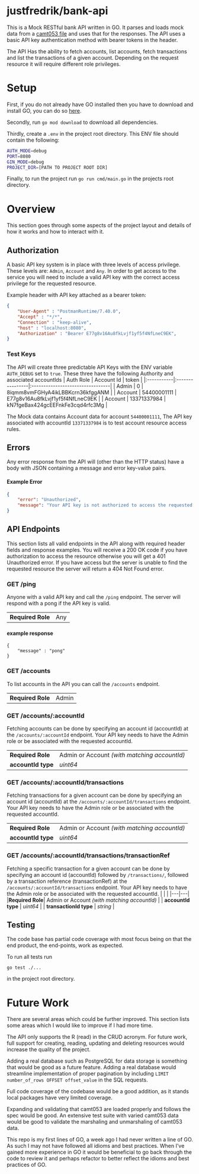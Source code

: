 # justfredrik/bank-api
 This is a Mock RESTful bank API written in GO. It parses and loads mock data from a [camt053 file](https://www.sepaforcorporates.com/swift-for-corporates/a-practical-guide-to-the-bank-statement-camt-053-format/) and uses that for the responses. The API uses a basic API key authentication method with bearer tokens in the header.

The API Has the ability to fetch accounts, list accounts, fetch transactions and list the transactions of a given account. Depending on the request resource it will require different role privileges. 

# Setup
First, if you do not already have GO installed then you have to download and install GO, you can do so [here](https://go.dev/dl/).

Secondly, run `go mod download` to download all dependencies.

Thirdly, create a `.env` in the project root directory. This ENV file should contain the following:
```sh
AUTH_MODE=debug
PORT=8080
GIN_MODE=debug
PROJECT_DIR=[PATH TO PROJECT ROOT DIR]
```

Finally, to run the project run `go run cmd/main.go` in the projects root directory.


# Overview
This section goes through some aspects of the project layout and details of how it works and how to interact with it.
## Authorization
A basic API key system is in place with three levels of access privilege. These levels are: `Admin`, `Account` and `Any`.
In order to get access to the service you will need to include a valid API key with the correct access privilege for the requested resource. 

Example header with API key attached as a bearer token:
```json
{
    "User-Agent" : "PostmanRuntime/7.40.0",
    "Accept" : "*/*",
    "Connection" : "keep-alive",
    "host" : "localhost:8080",
    "Authorization" : "Bearer E77g8v16Au8fkLvjf1yf5f4NfLneC9EK",
}
```

### Test Keys
The API will create three predictable API Keys with the ENV variable `AUTH_DEBUG` set to `true`.
These three have the following Authority and associated accountIds
| Auth Role  | Account Id      | token                            |
|:-----------|:----------------|:---------------------------------|
| Admin      | 0               | 8iqmm8vmFGHyA4ikLBBKcrn36kfggANM |
| Account    | 54400001111     | E77g8v16Au8fkLvjf1yf5f4NfLneC9EK |
| Account    | 13371337984     | kN7fgeBax424gcEEFnkFe3cqd4rfc3Mg |

The Mock data contains Account data for account `54400001111`, The API key associated with accountId `13371337984` is to test account resource access rules.

## Errors
Any error response from the API will (other than the HTTP status) have a body with JSON containing a message and error key-value pairs.

#### Example Error
```json
{
    "error": "Unauthorized", 
    "message": "Your API key is not authorized to access the requested resource"
}
```

## API Endpoints
This section lists all valid endpoints in the API along with required header fields and response examples. You will receive a 200 OK code if you have authorization to access the resource otherwise you will get a 401 Unauthorized error. If you have access but the server is unable to find the requested resource the server will return a 404 Not Found error.


### GET /ping
Anyone with a valid API key and call the `/ping` endpoint. The server will respond with a pong if the API key is valid.

|   |   |
|---|---|
|__Required Role__| Any |

#### example response
```
{
    "message" : "pong"
}
```


### GET /accounts
To list accounts in the API you can call the `/accounts` endpoint. 

|   |   |
|---|---|
|__Required Role__| Admin |


### GET /accounts/:accountId
Fetching accounts can be done by specifying an account id (accountId) at the `/accounts/:accountId` endpoint. Your API key needs to have the Admin role or be associated with the requested accountId.

|   |   |
|---|---|
|__Required Role__| Admin or Account *(with matching accountId)* |
| __accountId type__ | *uint64* |

 
### GET /accounts/:accountId/transactions
Fetching transactions for a given account can be done by specifying an account id (accountId) at the `/accounts/:accountId/transactions` endpoint. Your API key needs to have the Admin role or be associated with the requested accountId.

|   |   |
|---|---|
|__Required Role__| Admin or Account *(with matching accountId)* |
| __accountId type__ | *uint64* |


### GET /accounts/:accountId/transactions/transactionRef
Fetching a specific transaction for a given account can be done by specifying an account id (accountId) followed by `/transactions/`, followed by a transaction reference (transactionRef) at the `/accounts/:accountId/transactions` endpoint. Your API key needs to have the Admin role or be associated with the requested accountId.
|   |   |
|---|---|
|__Required Role__| Admin or Account *(with matching accountId)* |
| __accountId type__ | *uint64* |
| __transactionId type__ | *string* |



## Testing
The code base has partial code coverage with most focus being on that the end product, the end-points, work as expected.
  
To run all tests run 
```cli
go test ./...
```
in the project root directory.


# Future Work
There are several areas which could be further improved. This section lists some areas which I would like to improve if I had more time.

The API only supports the R (read) in the CRUD acronym. For future work, full support for creating, reading, updating and deleting resources would increase the quality of the project.

Adding a real database such as PostgreSQL for data storage is something that would be good as a future feature. Adding a real database would streamline implementation of proper pagination by including `LIMIT number_of_rows OFFSET offset_value` in the SQL requests.

Full code coverage of the codebase would be a good addition, as it stands local packages have very limited coverage.

Expanding and validating that camt053 are loaded properly and follows the spec would be good. An extensive test suite with varied camt053 data would be good to validate the marshaling and unmarshaling of camt053 data. 

This repo is my first lines of GO, a week ago I had never written a line of GO. As such I may not have followed all idioms and best practices. When I've gained more experience in GO it would be beneficial to go back through the code to review it and perhaps refactor to better reflect the idioms and best practices of GO.
